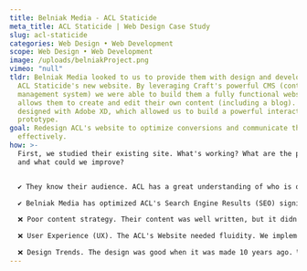 ```yaml
---
title: Belniak Media - ACL Staticide
meta_title: ACL Staticide | Web Design Case Study
slug: acl-staticide
categories: Web Design • Web Development
scope: Web Design • Web Development
image: /uploads/belniakProject.png
vimeo: "null"
tldr: Belniak Media looked to us to provide them with design and development of
  ACL Staticide's new website. By leveraging Craft's powerful CMS (content
  management system) we were able to build them a fully functional website that
  allows them to create and edit their own content (including a blog). This was
  designed with Adobe XD, which allowed us to build a powerful interactive
  prototype.
goal: Redesign ACL's website to optimize conversions and communicate their brand
  effectively.
how: >-
  First, we studied their existing site. What's working? What are the problems
  and what could we improve?


  ✔️ They know their audience. ACL has a great understanding of who is on their website, and why they're there.

  ✔️ Belniak Media has optimized ACL's Search Engine Results (SEO) significantly. They run appropriate and highly research driven advertisements.

  ❌ Poor content strategy. Their content was well written, but it didn't tell a story that drove interest and engagement.

  ❌ User Experience (UX). The ACL's Website needed fluidity. We implemented smooth animations, new high quality images, interactions, and optimal performance speed.

  ❌ Design Trends. The design was good when it was made 10 years ago. Web design today requires wide, responsive, fluid, and concise layouts.
---
```

